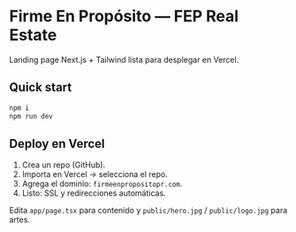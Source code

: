 # Firme En Propósito — FEP Real Estate
Landing page Next.js + Tailwind lista para desplegar en Vercel.

## Quick start
```bash
npm i
npm run dev
```

## Deploy en Vercel
1. Crea un repo (GitHub).
2. Importa en Vercel → selecciona el repo.
3. Agrega el dominio: `firmeenpropositopr.com`.
4. Listo: SSL y redirecciones automáticas.

Edita `app/page.tsx` para contenido y `public/hero.jpg` / `public/logo.jpg` para artes.
